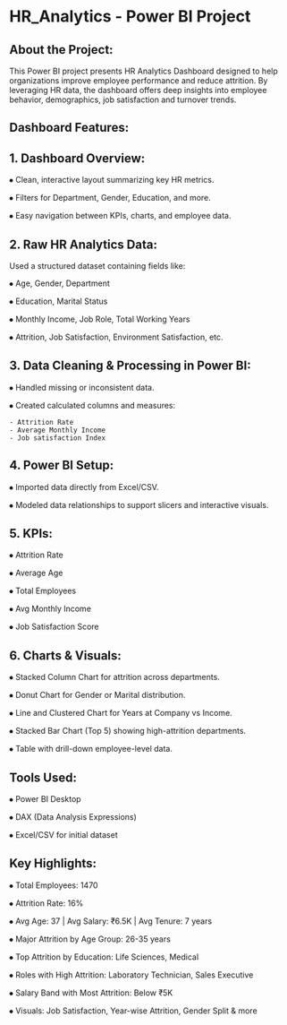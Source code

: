 # HR_Analytics - Power BI Project

## About the Project:
This Power BI project presents HR Analytics Dashboard designed to help organizations improve employee performance and reduce attrition. By leveraging HR data, the dashboard offers deep insights into employee behavior, demographics, job satisfaction and turnover trends.

## Dashboard Features:
## 1. Dashboard Overview:

⦁	Clean, interactive layout summarizing key HR metrics.

⦁	Filters for Department, Gender, Education, and more.

⦁	Easy navigation between KPIs, charts, and employee data.

## 2. Raw HR Analytics Data:

Used a structured dataset containing fields like:

⦁	Age, Gender, Department

⦁	Education, Marital Status

⦁	Monthly Income, Job Role, Total Working Years

⦁	Attrition, Job Satisfaction, Environment Satisfaction, etc.

## 3. Data Cleaning & Processing in Power BI:

⦁	Handled missing or inconsistent data.

⦁	Created calculated columns and measures:

	- Attrition Rate
 	- Average Monthly Income
	- Job satisfaction Index
   
  
## 4. Power BI Setup:

⦁	Imported data directly from Excel/CSV.

⦁	Modeled data relationships to support slicers and interactive visuals.

## 5. KPIs:

⦁	 Attrition Rate

⦁	 Average Age

⦁	 Total Employees

⦁	 Avg Monthly Income

⦁	 Job Satisfaction Score

## 6. Charts & Visuals:

⦁	 Stacked Column Chart for attrition across departments.

⦁	 Donut Chart for Gender or Marital distribution.

⦁	 Line and Clustered Chart for Years at Company vs Income.

⦁	 Stacked Bar Chart (Top 5) showing high-attrition departments.

⦁	 Table with drill-down employee-level data.

## Tools Used:

⦁	Power BI Desktop

⦁	DAX (Data Analysis Expressions)

⦁	Excel/CSV for initial dataset

## Key Highlights:

⦁	  Total Employees: 1470

⦁	  Attrition Rate: 16%

⦁	  Avg Age: 37 | Avg Salary: ₹6.5K | Avg Tenure: 7 years

⦁	  Major Attrition by Age Group: 26-35 years

⦁	  Top Attrition by Education: Life Sciences, Medical

⦁	  Roles with High Attrition: Laboratory Technician, Sales Executive

⦁	  Salary Band with Most Attrition: Below ₹5K

⦁	  Visuals: Job Satisfaction, Year-wise Attrition, Gender Split & more
	








